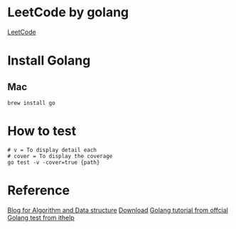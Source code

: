 # LeetCode by golang
[LeetCode](https://leetcode.com/problemset/all/)

# Install Golang
## Mac
```
brew install go
```

# How to test
```
# v = To display detail each
# cover = To display the coverage
go test -v -cover=true {path}
```

# Reference
[Blog for Algorithm and Data structure](http://alrightchiu.github.io/SecondRound/mu-lu-yan-suan-fa-yu-zi-liao-jie-gou.html)
[Download](https://go.dev/dl/)
[Golang tutorial from offcial](https://go.dev/tour/welcome/1)
[Golang test from ithelp](https://ithelp.ithome.com.tw/articles/10204692)
